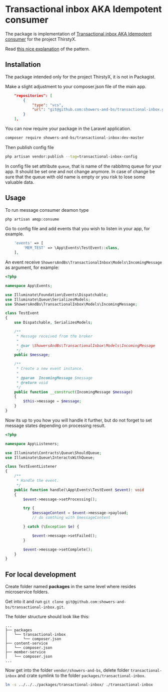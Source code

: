 # Transactional inbox AKA Idempotent consumer

The package is implementation of [Transactional inbox AKA Idempotent consumer](https://microservices.io/patterns/data/transactional-outbox.html) for the project ThirstyX.

Read [this nice explanation](https://softwaremill.com/microservices-101/) of the pattern.

## Installation

The package intended only for the project ThirstyX, it is not in Packagist.

Make a slight adjustment to your composer.json file of the main app.

```json
    "repositories": [
        {
            "type": "vcs",
            "url": "git@github.com:showers-and-bs/transactional-inbox.git"
        }
    ],
```
You can now require your package in the Laravel application.

```sh
composer require showers-and-bs/transactional-inbox:dev-master
```

Then publish config file

```sh
php artisan vendor:publish --tag=transactional-inbox-config
```

In config file set attribute `queue`, that is name of the rabbitmq queue for your app. It should be set one and not change anymore. In case of change be sure that the queue with old name is empty or you risk to lose some valuable data.

## Usage

To run message consumer deamon type

```sh
php artisan amqp:consume
```

Go to config file and add events that you wish to listen in your app, for example.

```php
    'events' => [
        'MEM_TEST' => \App\Events\TestEvent::class,
    ],
```

An event receive `ShowersAndBs\TransactionalInbox\Models\IncomingMessage` as argument, for example:

```php
<?php

namespace App\Events;

use Illuminate\Foundation\Events\Dispatchable;
use Illuminate\Queue\SerializesModels;
use ShowersAndBs\TransactionalInbox\Models\IncomingMessage;

class TestEvent
{
    use Dispatchable, SerializesModels;

    /**
     * Message received from the broker
     *
     * @var \ShowersAndBs\TransactionalInbox\Models\IncomingMessage
     */
    public $message;

    /**
     * Create a new event instance.
     *
     * @param  IncomingMessage $message
     * @return void
     */
    public function __construct(IncomingMessage $message)
    {
        $this->message = $message;
    }
}
```

Now its up to you how you will handle it further, but do not forget to set message states depending on processing result.
```php
<?php

namespace App\Listeners;

use Illuminate\Contracts\Queue\ShouldQueue;
use Illuminate\Queue\InteractsWithQueue;

class TestEventListener
{
    /**
     * Handle the event.
     */
    public function handle(\App\Events\TestEvent $event): void
    {
        $event->message->setProcessing();

        try {
            $messageContent = $event->message->payload;
            // do somthing with $messageContent

        } catch (\Exception $e) {

            $event->message->setFailed();
        }

        $event->message->setComplete();
    }
}
```

## For local development

Create folder named **packages** in the same level where resides microservice folders.

Get into it and run `git clone git@github.com:showers-and-bs/transactional-inbox.git`.

The folder structure should look like this:

<pre>
<code>...
&#9500;&#9472;&#9472; packages
&#9474;   &#9492;&#9472;&#9472; transactional-inbox
&#9474;       &#9492;&#9472;&#9472; composer.json
&#9500;&#9472;&#9472; content-service
&#9474;   &#9492;&#9472;&#9472; composer.json
&#9500;&#9472;&#9472; member-service
&#9474;   &#9492;&#9472;&#9472; composer.json
...</code>
</pre>

Now get into the folder `vendor/showers-and-bs`, delete folder `transactional-inbox` and crate symlink to the folder `packages/transactional-inbox`.

```sh
ln -s ../../../packages/transactional-inbox/ ./transactional-inbox
```
